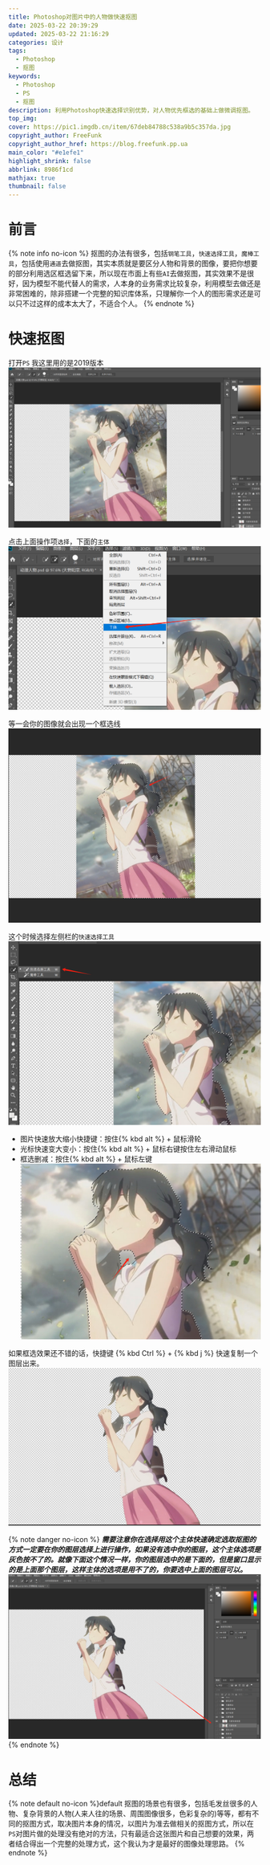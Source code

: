 ```yaml
---
title: Photoshop对图片中的人物做快速抠图
date: 2025-03-22 20:39:29
updated: 2025-03-22 21:16:29
categories: 设计
tags:
  - Photoshop
  - 抠图
keywords:
  - Photoshop
  - PS
  - 抠图
description: 利用Photoshop快速选择识别优势，对人物优先框选的基础上做微调抠图。
top_img: 
cover: https://pic1.imgdb.cn/item/67deb84788c538a9b5c357da.jpg
copyright_author: FreeFunk
copyright_author_href: https://blog.freefunk.pp.ua
main_color: "#e1efe1"
highlight_shrink: false
abbrlink: 8986f1cd
mathjax: true
thumbnail: false
---
```

# 前言

{% note info no-icon %}
抠图的办法有很多，包括`钢笔工具`，`快速选择工具`，`魔棒工具`，包括使用`通道`去做抠图，其实本质就是要区分人物和背景的图像，要把你想要的部分利用选区框选留下来，所以现在市面上有些`AI`去做抠图，其实效果不是很好，因为模型不能代替人的需求，人本身的业务需求比较复杂，利用模型去做还是非常困难的，除非搭建一个完整的知识库体系，只理解你一个人的图形需求还是可以只不过这样的成本太大了，不适合个人。
{% endnote %}

# 快速抠图

打开`PS` 我这里用的是2019版本
![](Photoshop对图片中的人物做快速抠图/file-20250322205828805.png)

点击上面操作项`选择`，下面的`主体`
![](Photoshop对图片中的人物做快速抠图/file-20250322205959492.png)

等一会你的图像就会出现一个框选线
![](Photoshop对图片中的人物做快速抠图/file-20250322210042097.png)

这个时候选择左侧栏的`快速选择工具`
![](Photoshop对图片中的人物做快速抠图/file-20250322210114350.png)

- 图片快速放大缩小快捷键：按住{% kbd alt %} + 鼠标滑轮
- 光标快速变大变小：按住{% kbd alt %} + 鼠标右键按住左右滑动鼠标
- 框选删减：按住{% kbd alt %} + 鼠标左键
![](Photoshop对图片中的人物做快速抠图/file-20250322210617884.png)

如果框选效果还不错的话，快捷键 {% kbd Ctrl %} + {% kbd j %} 快速复制一个图层出来。
![](Photoshop对图片中的人物做快速抠图/file-20250322210815732.png)

{% note danger no-icon %}
***需要注意你在选择用这个主体快速确定选取抠图的方式一定要在你的图层选择上进行操作，如果没有选中你的图层，这个主体选项是灰色按不了的。就像下面这个情况一样，你的图层选中的是下面的，但是窗口显示的是上面那个图层，这样主体的选项是用不了的，你要选中上面的图层可以。***
![](Photoshop对图片中的人物做快速抠图/file-20250322211013984.png)
{% endnote %}

# 总结

{% note default no-icon %}default 
抠图的场景也有很多，包括毛发丝很多的人物、复杂背景的人物(人来人往的场景、周围图像很多，色彩复杂的)等等，都有不同的抠图方式，取决图片本身的情况，以图片为准去做相关的抠图方式，所以在`PS`对图片做的处理没有绝对的方法，只有最适合这张图片和自己想要的效果，两者结合得出一个完整的处理方式，这个我认为才是最好的图像处理思路。
{% endnote %}